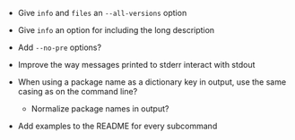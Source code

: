 - Give `info` and `files` an `--all-versions` option
- Give `info` an option for including the long description

- Add `--no-pre` options?

- Improve the way messages printed to stderr interact with stdout

- When using a package name as a dictionary key in output, use the same casing
  as on the command line?
    - Normalize package names in output?
- Add examples to the README for every subcommand
